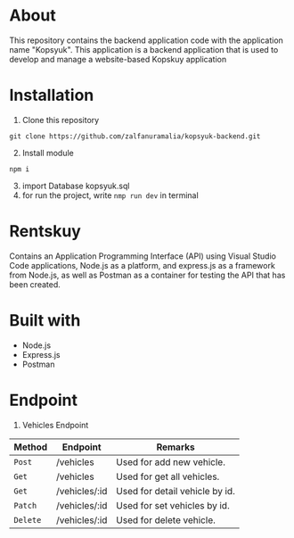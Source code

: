 # About

This repository contains the backend application code with the application name "Kopsyuk". This application is a backend application that is used to develop and manage a website-based Kopskuy application

# Installation

1. Clone this repository
```
git clone https://github.com/zalfanuramalia/kopsyuk-backend.git
```

2. Install module
```
npm i
```

3. import Database kopsyuk.sql
4. for run the project, write `nmp run dev` in terminal

# Rentskuy

Contains an Application Programming Interface (API) using Visual Studio Code applications, Node.js as a platform, and express.js as a framework from Node.js, as well as Postman as a container for testing the API that has been created.

# Built with

* Node.js
* Express.js
* Postman

# Endpoint

1. Vehicles Endpoint

| Method          | Endpoint      |           Remarks              |
| --------------- | ------------- | ------------------------------ |
| `Post`          | /vehicles     | Used for add new vehicle.      |
| `Get`           | /vehicles     | Used for get all vehicles.     |
| `Get`           | /vehicles/:id | Used for detail vehicle by id. |
| `Patch`         | /vehicles/:id | Used for set vehicles by id.   |
| `Delete`        | /vehicles/:id | Used for delete vehicle.       |
